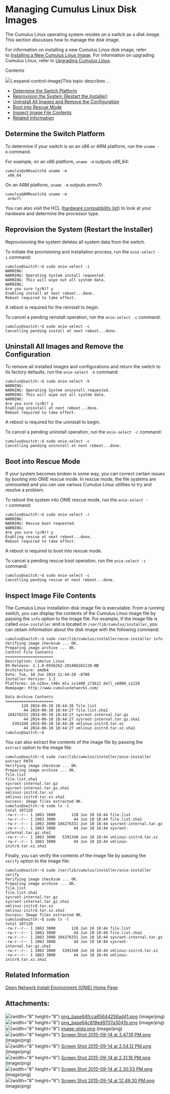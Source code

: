 # Managing Cumulus Linux Disk Images

The Cumulus Linux operating system resides on a switch as a *disk
image*. This section discusses how to manage the disk image.

For information on installing a new Cumulus Linux disk image, refer
to [Installing a New Cumulus Linux
Image](Installing_a_New_Cumulus_Linux_Image). For information on
upgrading Cumulus Linux, refer to [Upgrading Cumulus
Linux](Upgrading_Cumulus_Linux).

Contents

![](images/icons/grey_arrow_down.png){.expand-control-image}This topic
describes ...

-   [Determine the Switch
    Platform](#ManagingCumulusLinuxDiskImages-DeterminetheSwitchPlatform)
-   [Reprovision the System (Restart the
    Installer)](#ManagingCumulusLinuxDiskImages-ReprovisiontheSystem(RestarttheInstaller))
-   [Uninstall All Images and Remove the
    Configuration](#ManagingCumulusLinuxDiskImages-UninstallAllImagesandRemovetheConfiguration)
-   [Boot into Rescue
    Mode](#ManagingCumulusLinuxDiskImages-BootintoRescueMode)
-   [Inspect Image File
    Contents](#ManagingCumulusLinuxDiskImages-InspectImageFileContents)
-   [Related
    Information](#ManagingCumulusLinuxDiskImages-RelatedInformation)

## Determine the Switch Platform

To determine if your switch is on an x86 or ARM platform, run
the `uname -m` command.

For example, on an x86 platform, `uname -m` outputs *x86\_64*:

``` text
cumulus@x86switch$ uname -m
 x86_64
```

On an ARM platform, `uname -m` outputs *armv7l*:

``` text
cumulus@ARMswitch$ uname -m
 armv7l
```

You can also visit the HCL ([hardware compatibility
list](http://cumulusnetworks.com/support/linux-hardware-compatibility-list/))
to look at your hardware and determine the processor type.

## Reprovision the System (Restart the Installer)

Reprovisioning the system deletes all system data from the switch.

To initiate the provisioning and installation process, run
the `onie-select -i` command:

``` text
cumulus@switch:~$ sudo onie-select -i
WARNING:
WARNING: Operating System install requested.
WARNING: This will wipe out all system data.
WARNING:
Are you sure (y/N)? y
Enabling install at next reboot...done.
Reboot required to take effect.
```

A reboot is required for the reinstall to begin.

To cancel a pending reinstall operation, run the `onie-select -c`
command:

    cumulus@switch:~$ sudo onie-select -c
    Cancelling pending install at next reboot...done.

## Uninstall All Images and Remove the Configuration

To remove all installed images and configurations and return the switch
to its factory defaults, run the `onie-select -k` command:

``` text
cumulus@switch:~$ sudo onie-select -k
WARNING:
WARNING: Operating System uninstall requested.
WARNING: This will wipe out all system data.
WARNING:
Are you sure (y/N)? y
Enabling uninstall at next reboot...done.
Reboot required to take effect.
```

A reboot is required for the uninstall to begin.

To cancel a pending uninstall operation, run the `onie-select -c`
command:

``` text
cumulus@switch:~$ sudo onie-select -c
Cancelling pending uninstall at next reboot...done.
```

## Boot into Rescue Mode

If your system becomes broken is some way, you can correct certain
issues by booting into ONIE rescue mode. In rescue mode, the file
systems are unmounted and you can use various Cumulus Linux utilities to
try and resolve a problem.

To reboot the system into ONIE rescue mode, run
the `onie-select -r` command:

``` text
cumulus@switch:~$ sudo onie-select -r
WARNING:
WARNING: Rescue boot requested.
WARNING:
Are you sure (y/N)? y
Enabling rescue at next reboot...done.
Reboot required to take effect.
```

A reboot is required to boot into rescue mode.

To cancel a pending rescue boot operation, run the `onie-select -c`
command:

``` text
cumulus@switch:~$ sudo onie-select -c
Cancelling pending rescue at next reboot...done.
```

## Inspect Image File Contents

The Cumulus Linux installation disk image file is executable. From a
running switch, you can display the contents of the Cumulus Linux image
file by passing the `info` option to the image file. For example, if the
image file is called `onie-installer` and is located in
`/var/lib/cumulus/installer`, you can obtain information about the disk
image with the following command:

``` text
cumulus@switch:~$ sudo /var/lib/cumulus/installer/onie-installer info
Verifying image checksum ... OK.
Preparing image archive ... OK.
Control File Contents
=====================
Description: Cumulus Linux
OS-Release: 2.1.0-0556262-201406101128-NB
Architecture: amd64
Date: Tue, 10 Jun 2014 11:44:28 -0700
Installer-Version: 1.2
Platforms: im_n29xx_t40n mlx_sx1400_i73612 dell_s6000_s1220
Homepage: http://www.cumulusnetworks.com/

Data Archive Contents
=====================
       128 2014-06-10 18:44:26 file.list
        44 2014-06-10 18:44:27 file.list.sha1
 104276331 2014-06-10 18:44:27 sysroot-internal.tar.gz
        44 2014-06-10 18:44:27 sysroot-internal.tar.gz.sha1
   5391348 2014-06-10 18:44:26 vmlinuz-initrd.tar.xz
        44 2014-06-10 18:44:27 vmlinuz-initrd.tar.xz.sha1
cumulus@switch:~$
```

You can also extract the contents of the image file by passing the
`extract` option to the image file:

``` text
cumulus@switch:~$ sudo /var/lib/cumulus/installer/onie-installer extract PATH
Verifying image checksum ... OK.
Preparing image archive ... OK.
file.list
file.list.sha1
sysroot-internal.tar.gz
sysroot-internal.tar.gz.sha1
vmlinuz-initrd.tar.xz
vmlinuz-initrd.tar.xz.sha1
Success: Image files extracted OK.
cumulus@switch:~$ sudo ls -l
total 107120
-rw-r--r-- 1 1063 3000       128 Jun 10 18:44 file.list
-rw-r--r-- 1 1063 3000        44 Jun 10 18:44 file.list.sha1
-rw-r--r-- 1 1063 3000 104276331 Jun 10 18:44 sysroot-internal.tar.gz
-rw-r--r-- 1 1063 3000        44 Jun 10 18:44 sysroot-internal.tar.gz.sha1
-rw-r--r-- 1 1063 3000   5391348 Jun 10 18:44 vmlinuz-initrd.tar.xz
-rw-r--r-- 1 1063 3000        44 Jun 10 18:44 vmlinuz-initrd.tar.xz.sha1 
```

Finally, you can verify the contents of the image file by passing the
`verify` option to the image file:

``` text
cumulus@switch:~$ sudo /var/lib/cumulus/installer/onie-installer verify
Verifying image checksum ... OK.
Preparing image archive ... OK.
file.list
file.list.sha1
sysroot-internal.tar.gz
sysroot-internal.tar.gz.sha1
vmlinuz-initrd.tar.xz
vmlinuz-initrd.tar.xz.sha1
Success: Image files extracted OK.
cumulus@switch:~$ sudo ls -l
total 107120
-rw-r--r-- 1 1063 3000       128 Jun 10 18:44 file.list
-rw-r--r-- 1 1063 3000        44 Jun 10 18:44 file.list.sha1
-rw-r--r-- 1 1063 3000 104276331 Jun 10 18:44 sysroot-internal.tar.gz
-rw-r--r-- 1 1063 3000        44 Jun 10 18:44 sysroot-internal.tar.gz.sha1
-rw-r--r-- 1 1063 3000   5391348 Jun 10 18:44 vmlinuz-initrd.tar.xz
-rw-r--r-- 1 1063 3000        44 Jun 10 18:44 vmlinuz-initrd.tar.xz.sha1 
```

## Related Information

[Open Network Install Environment (ONIE) Home
Page](http://opencomputeproject.github.io/onie/)

## Attachments:

![](images/icons/bullet_blue.gif){width="8" height="8"}
[png\_base64fcca65644256ad41.png](attachments/8362634/8362633.png)
(image/png)  
![](images/icons/bullet_blue.gif){width="8" height="8"}
[png\_base64c818ed9707a3041b.png](attachments/8362634/8362635.png)
(image/png)  
![](images/icons/bullet_blue.gif){width="8" height="8"}
[image-slots.png](attachments/8362634/8362636.png) (image/png)  
![](images/icons/bullet_blue.gif){width="8" height="8"} [Screen Shot
2015-09-14 at 3.47.19 PM.png](attachments/8362634/8362637.png)
(image/png)  
![](images/icons/bullet_blue.gif){width="8" height="8"} [Screen Shot
2015-09-14 at 2.54.12 PM.png](attachments/8362634/8362638.png)
(image/png)  
![](images/icons/bullet_blue.gif){width="8" height="8"} [Screen Shot
2015-09-14 at 2.31.16 PM.png](attachments/8362634/8362639.png)
(image/png)  
![](images/icons/bullet_blue.gif){width="8" height="8"} [Screen Shot
2015-09-14 at 2.30.53 PM.png](attachments/8362634/8362640.png)
(image/png)  
![](images/icons/bullet_blue.gif){width="8" height="8"} [Screen Shot
2015-09-14 at 12.49.30 PM.png](attachments/8362634/8362641.png)
(image/png)  
